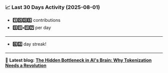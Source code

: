 <!--START_STATS-->
### 📈 Last 30 Days Activity (2025-08-01)  
- **1️⃣5️⃣3️⃣5️⃣** contributions  
- **5️⃣1️⃣•1️⃣7️⃣** per day
---
- **6️⃣2️⃣** day streak!
---
📝 **Latest blog:** [**The Hidden Bottleneck in AI's Brain: Why Tokenization Needs a Revolution**](https://andriak.com/blog/tokenization-revolution)
<!--END_STATS-->
